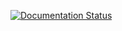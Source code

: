 [![Documentation Status](https://readthedocs.org/projects/libjdvop/badge/?version=latest)](https://libjdvop.readthedocs.io/en/latest/?badge=latest)
